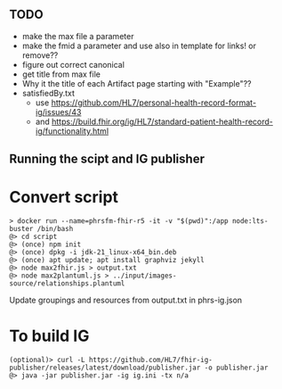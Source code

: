 ## TODO
* make the max file a parameter
* make the fmid a parameter and use also in template for links! or remove??
* figure out correct canonical
* get title from max file
* Why it the title of each Artifact page starting with "Example"??
* satisfiedBy.txt
    * use https://github.com/HL7/personal-health-record-format-ig/issues/43
    * and https://build.fhir.org/ig/HL7/standard-patient-health-record-ig/functionality.html

## Running the scipt and IG publisher

# Convert script
```
> docker run --name=phrsfm-fhir-r5 -it -v "$(pwd)":/app node:lts-buster /bin/bash
@> cd script
@> (once) npm init
@> (once) dpkg -i jdk-21_linux-x64_bin.deb
@> (once) apt update; apt install graphviz jekyll
@> node max2fhir.js > output.txt
@> node max2plantuml.js > ../input/images-source/relationships.plantuml 
```

Update groupings and resources from output.txt in phrs-ig.json

# To build IG
```
(optional)> curl -L https://github.com/HL7/fhir-ig-publisher/releases/latest/download/publisher.jar -o publisher.jar
@> java -jar publisher.jar -ig ig.ini -tx n/a
```
